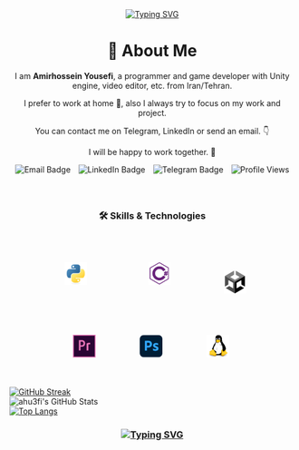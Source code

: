 <div align="center">
    <a href="https://git.io/typing-svg"><img src="https://readme-typing-svg.demolab.com?font=Roboto&size=32&duration=3000&pause=1500&color=0DBAFF&background=FFFFFF00&center=true&random=false&width=1000&height=160&lines=Hello+%F0%9F%91%8B+;Welcome+to+my+Github+profile+%F0%9F%98%80;My+name+is+AmirHossein+%F0%9F%91%A8%E2%80%8D%F0%9F%92%BB;Scroll+to+know+more+about+me+%F0%9F%91%87" alt="Typing SVG" /></a>
</div>

<div align="center">
    <h1>🚀 About Me</h1>
    <p>I am <b>Amirhossein Yousefi</b>, a programmer and game developer with Unity engine, video editor, etc. from Iran/Tehran.</p>
    <p>I prefer to work at home 🏡, also I always try to focus on my work and project.</p>
    <p>You can contact me on Telegram, LinkedIn or send an email. 👇</p>
    <p>I will be happy to work together. 🤝</p>
    <a href="mailto:your-email@example.com" style="text-decoration: none;">
        <img src="https://img.shields.io/badge/Email-D14836?style=for-the-badge&logo=gmail&logoColor=white" alt="Email Badge" style="margin-right: 10px;"/>
    </a>
    <a href="https://linkedin.com/in/your-linkedin-username" target="_blank" style="text-decoration: none;">
        <img src="https://img.shields.io/badge/LinkedIn-0077B5?style=for-the-badge&logo=linkedin&logoColor=white" alt="LinkedIn Badge" style="margin-right: 10px;"/>
    </a>
    <a href="https://t.me/your-telegram-username" target="_blank" style="text-decoration: none;">
        <img src="https://img.shields.io/badge/Telegram-2CA5E0?style=for-the-badge&logo=telegram&logoColor=white" alt="Telegram Badge" style="margin-right: 10px;"/>
    </a>
    <img src="https://komarev.com/ghpvc/?username=ahu3fi&style=flat-square&color=blue" alt="Profile Views"/>
    <div style="margin-bottom: 45px;">
        <br>
    </div>
    <h3>🛠️ <b>Skills & Technologies</b></h3>
    <p>
        <img src="https://github.com/devicons/devicon/blob/master/icons/python/python-original.svg" title="Python" alt="Python" width="40" height="40" style="margin: 50px;"/>&nbsp;
        <img src="https://github.com/devicons/devicon/blob/master/icons/csharp/csharp-line.svg" title="CSharp" alt="CSharp" width="40" height="40" style="margin: 50px;"/>&nbsp;
        <img src="https://github.com/devicons/devicon/blob/master/icons/unity/unity-original.svg" title="Unity" alt="Unity" width="40" height="40" style="margin: 35px;"/>&nbsp;
        <img src="https://github.com/devicons/devicon/blob/master/icons/premierepro/premierepro-original.svg" title="Premiere Pro" alt="PremierePro" width="40" height="40" style="margin: 35px;"/>&nbsp;
        <img src="https://github.com/devicons/devicon/blob/master/icons/photoshop/photoshop-original.svg" title="PhotoShop" alt="PhotoShop" width="40" height="40" style="margin: 35px;"/>&nbsp;
        <img src="https://github.com/devicons/devicon/blob/master/icons/linux/linux-original.svg" title="Linux" alt="Linux" width="40" height="40" style="margin: 35px;"/>&nbsp;
    </p>
</div>




[![GitHub Streak](https://streak-stats.demolab.com?user=ahu3fi&theme=radical&hide_border=true&mode=weekly&hide_longest_streak=true)](https://git.io/streak-stats)
<br>
<img src="https://github-profile-summary-cards.vercel.app/api/cards/profile-details?username=ahu3fi&theme=github_dark" alt="ahu3fi's GitHub Stats"/>
<br>
[![Top Langs](https://github-readme-stats.vercel.app/api/top-langs/?username=ahu3fi&layout=compact&theme=vision-friendly-dark)](https://github.com/anuraghazra/github-readme-stats)
<br>

<h3 align="center">
    <a href="https://git.io/typing-svg"><img src="https://readme-typing-svg.demolab.com?font=Roboto&size=32&duration=3000&pause=1500&color=0DBAFF&background=FFFFFF00&center=true&random=false&width=800&height=160&lines=Thanks+for+visiting!+%E2%9C%8C%EF%B8%8F;Shoot+me+a+message+on+Linkedin+or+Telegram!;I'm+always+down+to+collab+%F0%9F%98%89" alt="Typing SVG" /></a>
</h3>
